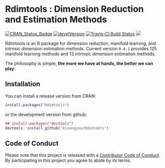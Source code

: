 <!-- README.md is generated from README.Rmd. Please edit that file -->
Rdimtools : Dimension Reduction and Estimation Methods
======================================================

[![CRAN\_Status\_Badge](http://www.r-pkg.org/badges/version/Rdimtools?color=green)](https://cran.r-project.org/package=Rdimtools) [![develVersion](https://img.shields.io/badge/devel%20version-0.4.1-green.svg?style=flat)](https://github.com/kisungyou/Rdimtools) [![Travis-CI Build Status](https://travis-ci.org/kisungyou/Rdimtools.svg?branch=master)](https://travis-ci.org/kisungyou/Rdimtools) [![](https://cranlogs.r-pkg.org/badges/Rdimtools)](https://cran.r-project.org/package=Rdimtools)

Rdimtools is an R package for dimension reduction, manifold learning, and intrnsic dimension estimation methods. Current version `0.4.1` provides 125 manifold learning methods and 13 intrinsic dimension estimation methods.

The philosophy is simple, **the more we have at hands, the better we can play**.

Installation
------------

You can install a release version from CRAN:

``` r
install.packages("Rdimtools")
```

or the development version from github:

``` r
## install.packages("devtools")
devtools::install_github("kisungyou/Rdimtools")
```

Code of Conduct
---------------

Please note that this project is released with a [Contributor Code of Conduct](CONDUCT.md). By participating in this project you agree to abide by its terms.
